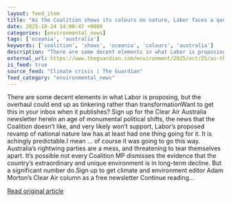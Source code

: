 ```yaml
---
layout: feed_item
title: "As the Coalition shows its colours on nature, Labor faces a question: will it really protect Australia’s wildlife? | Clear Air"
date: 2025-10-24 14:00:47 +0000
categories: [environmental_news]
tags: ['oceania', 'australia']
keywords: ['coalition', 'shows', 'oceania', 'colours', 'australia']
description: "There are some decent elements in what Labor is proposing, but the overhaul could end up as tinkering rather than transformationWant to get this in your inbo..."
external_url: https://www.theguardian.com/environment/2025/oct/25/as-the-coalition-shows-its-colours-on-nature-labor-faces-a-question-will-it-really-protect-australias-wildlife
is_feed: true
source_feed: "Climate crisis | The Guardian"
feed_category: "environmental_news"
---
```


There are some decent elements in what Labor is proposing, but the overhaul could end up as tinkering rather than transformationWant to get this in your inbox when it publishes? Sign up for the Clear Air Australia newsletter hereIn an age of monumental political shifts, the news that the Coalition doesn’t like, and very likely won’t support, Labor’s proposed revamp of national nature law has at least had one thing going for it. It is achingly predictable.I mean … of course it was going to go this way. Australia’s rightwing parties are a mess, and threatening to tear themselves apart. It’s possible not every Coalition MP dismisses the evidence that the country’s extraordinary and unique environment is in long-term decline. But a significant number do.Sign up to get climate and environment editor Adam Morton’s Clear Air column as a free newsletter Continue reading...

[Read original article](https://www.theguardian.com/environment/2025/oct/25/as-the-coalition-shows-its-colours-on-nature-labor-faces-a-question-will-it-really-protect-australias-wildlife)
